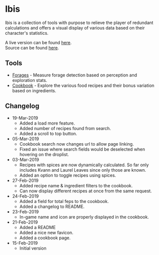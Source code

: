 <h1>Ibis</h1>

<p>Ibis is a collection of tools with purpose to relieve the player of redundant calculations and offers a visual display of various data based on their character's statistics.</p>

<p>
    <div>A live version can be found <a href="https://digzol.github.io/ibis/">here</a>.</div>
    <div>Source can be found <a href="https://github.com/digzol/ibis">here</a>.</div>
</p>


<h2>Tools</h2>

<ul>
    <li><a href="{{ "/p/forages" | absolute_url }}">Forages</a> - Measure forage detection based on perception and exploration stats.</li>
    <li><a href="{{ "/p/cookbook" | absolute_url }}">Cookbook</a> - Explore the various food recipes and their bonus variation based on ingredients.</li>
</ul>

<h2>Changelog</h2>

<ul>
    <li>
        <span>19-Mar-2019</span>
        <ul>
            <li>Added a load more feature.</li>
            <li>Added number of recipes found from search.</li>
            <li>Added a scroll to top button.</li>
        </ul>
    </li>
    <li>
        <span>05-Mar-2019</span>
        <ul>
            <li>Cookbook search now changes url to allow page linking.</li>
            <li>Fixed an issue where search fields would be deselected when hovering on the droplist.</li>
        </ul>
    </li>
    <li>
        <span>03-Mar-2019</span>
        <ul>
            <li>Recipes with spices are now dynamically calculated. So far only includes Kvann and Laurel Leaves since only those are known.</li>
            <li>Added an option to toggle recipes using spices.</li>
        </ul>
    </li>
    <li>
        <span>27-Feb-2019</span>
        <ul>
            <li>Added recipe name & ingredient filters to the cookbook.</li>
            <li>Can now display different recipes at once from the same request.</li>
        </ul>
    </li>
    <li>
        <span>24-Feb-2019</span>
        <ul>
            <li>Added a field for total feps to the cookbook.</li>
            <li>Added a changelog to README.</li>
        </ul>
    </li>
    <li>
        <span>23-Feb-2019</span>
        <ul>
            <li>In-game name and icon are properly displayed in the cookbook.</li>
        </ul>
    </li>
    <li>
        <span>21-Feb-2019</span>
        <ul>
            <li>Added a README</li>
            <li>Added a nice new favicon.</li>
            <li>Added a cookbook page.</li>
        </ul>
    </li>
    <li>
        <span>15-Feb-2019</span>
        <ul>
            <li>Initial version</li>
        </ul>
    </li>
</ul>